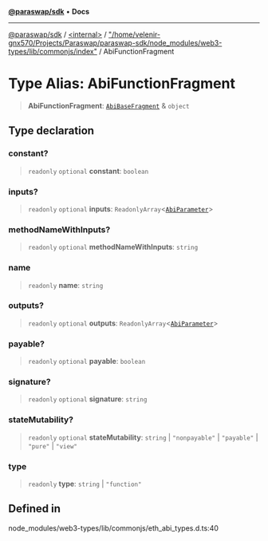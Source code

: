 [**@paraswap/sdk**](../../../../README.md) • **Docs**

***

[@paraswap/sdk](../../../../globals.md) / [\<internal\>](../../../README.md) / ["/home/velenir-gnx570/Projects/Paraswap/paraswap-sdk/node\_modules/web3-types/lib/commonjs/index"](../README.md) / AbiFunctionFragment

# Type Alias: AbiFunctionFragment

> **AbiFunctionFragment**: [`AbiBaseFragment`](AbiBaseFragment.md) & `object`

## Type declaration

### constant?

> `readonly` `optional` **constant**: `boolean`

### inputs?

> `readonly` `optional` **inputs**: `ReadonlyArray`\<[`AbiParameter`](AbiParameter.md)\>

### methodNameWithInputs?

> `readonly` `optional` **methodNameWithInputs**: `string`

### name

> `readonly` **name**: `string`

### outputs?

> `readonly` `optional` **outputs**: `ReadonlyArray`\<[`AbiParameter`](AbiParameter.md)\>

### payable?

> `readonly` `optional` **payable**: `boolean`

### signature?

> `readonly` `optional` **signature**: `string`

### stateMutability?

> `readonly` `optional` **stateMutability**: `string` \| `"nonpayable"` \| `"payable"` \| `"pure"` \| `"view"`

### type

> `readonly` **type**: `string` \| `"function"`

## Defined in

node\_modules/web3-types/lib/commonjs/eth\_abi\_types.d.ts:40
